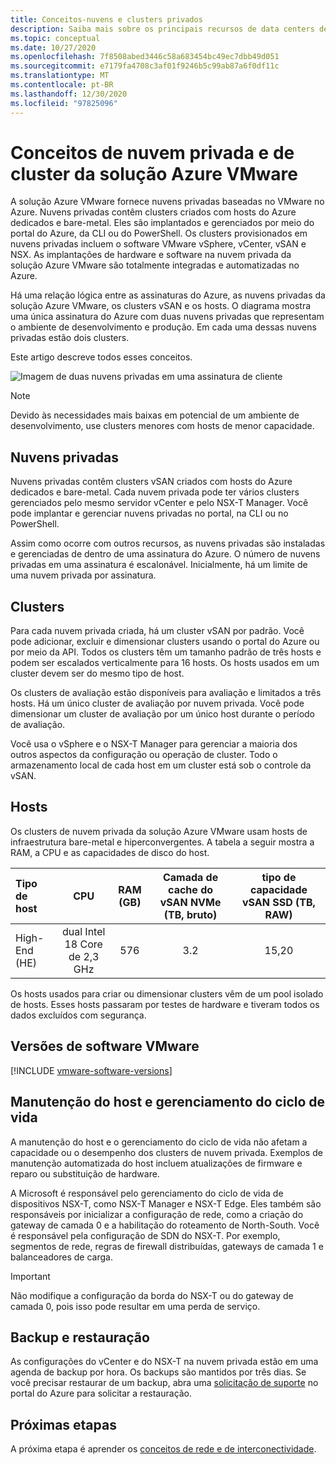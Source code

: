 ```yaml
---
title: Conceitos-nuvens e clusters privados
description: Saiba mais sobre os principais recursos de data centers definidos pelo software da solução Azure VMware e clusters vSphere.
ms.topic: conceptual
ms.date: 10/27/2020
ms.openlocfilehash: 7f8508abed3446c58a683454bc49ec7dbb49d051
ms.sourcegitcommit: e7179fa4708c3af01f9246b5c99ab87a6f0df11c
ms.translationtype: MT
ms.contentlocale: pt-BR
ms.lasthandoff: 12/30/2020
ms.locfileid: "97825096"
---
```

#  <a name="azure-vmware-solution-private-cloud-and-cluster-concepts"></a>Conceitos de nuvem privada e de cluster da solução Azure VMware

A solução Azure VMware fornece nuvens privadas baseadas no VMware no Azure. Nuvens privadas contêm clusters criados com hosts do Azure dedicados e bare-metal. Eles são implantados e gerenciados por meio do portal do Azure, da CLI ou do PowerShell.  Os clusters provisionados em nuvens privadas incluem o software VMware vSphere, vCenter, vSAN e NSX. As implantações de hardware e software na nuvem privada da solução Azure VMware são totalmente integradas e automatizadas no Azure.

Há uma relação lógica entre as assinaturas do Azure, as nuvens privadas da solução Azure VMware, os clusters vSAN e os hosts. O diagrama mostra uma única assinatura do Azure com duas nuvens privadas que representam o ambiente de desenvolvimento e produção.  Em cada uma dessas nuvens privadas estão dois clusters. 

Este artigo descreve todos esses conceitos.

![Imagem de duas nuvens privadas em uma assinatura de cliente](./media/hosts-clusters-private-clouds-final.png)

>[!NOTE]
>Devido às necessidades mais baixas em potencial de um ambiente de desenvolvimento, use clusters menores com hosts de menor capacidade. 

## <a name="private-clouds"></a>Nuvens privadas

Nuvens privadas contêm clusters vSAN criados com hosts do Azure dedicados e bare-metal. Cada nuvem privada pode ter vários clusters gerenciados pelo mesmo servidor vCenter e pelo NSX-T Manager. Você pode implantar e gerenciar nuvens privadas no portal, na CLI ou no PowerShell. 

Assim como ocorre com outros recursos, as nuvens privadas são instaladas e gerenciadas de dentro de uma assinatura do Azure. O número de nuvens privadas em uma assinatura é escalonável. Inicialmente, há um limite de uma nuvem privada por assinatura.

## <a name="clusters"></a>Clusters
Para cada nuvem privada criada, há um cluster vSAN por padrão. Você pode adicionar, excluir e dimensionar clusters usando o portal do Azure ou por meio da API.  Todos os clusters têm um tamanho padrão de três hosts e podem ser escalados verticalmente para 16 hosts.  Os hosts usados em um cluster devem ser do mesmo tipo de host.

Os clusters de avaliação estão disponíveis para avaliação e limitados a três hosts. Há um único cluster de avaliação por nuvem privada. Você pode dimensionar um cluster de avaliação por um único host durante o período de avaliação.

Você usa o vSphere e o NSX-T Manager para gerenciar a maioria dos outros aspectos da configuração ou operação de cluster. Todo o armazenamento local de cada host em um cluster está sob o controle da vSAN.

## <a name="hosts"></a>Hosts

Os clusters de nuvem privada da solução Azure VMware usam hosts de infraestrutura bare-metal e hiperconvergentes. A tabela a seguir mostra a RAM, a CPU e as capacidades de disco do host. 

| Tipo de host              |             CPU             |   RAM (GB)   |  Camada de cache do vSAN NVMe (TB, bruto)  |  tipo de capacidade vSAN SSD (TB, RAW)  |
| :---                   |            :---:            |    :---:     |               :---:              |                :---:               |
| High-End (HE)          |  dual Intel 18 Core de 2,3 GHz  |     576      |                3.2               |                15,20               |

Os hosts usados para criar ou dimensionar clusters vêm de um pool isolado de hosts. Esses hosts passaram por testes de hardware e tiveram todos os dados excluídos com segurança. 

## <a name="vmware-software-versions"></a>Versões de software VMware

[!INCLUDE [vmware-software-versions](includes/vmware-software-versions.md)]


## <a name="host-maintenance-and-lifecycle-management"></a>Manutenção do host e gerenciamento do ciclo de vida

A manutenção do host e o gerenciamento do ciclo de vida não afetam a capacidade ou o desempenho dos clusters de nuvem privada.  Exemplos de manutenção automatizada do host incluem atualizações de firmware e reparo ou substituição de hardware.

A Microsoft é responsável pelo gerenciamento do ciclo de vida de dispositivos NSX-T, como NSX-T Manager e NSX-T Edge. Eles também são responsáveis por inicializar a configuração de rede, como a criação do gateway de camada 0 e a habilitação do roteamento de North-South. Você é responsável pela configuração de SDN do NSX-T. Por exemplo, segmentos de rede, regras de firewall distribuídas, gateways de camada 1 e balanceadores de carga.

> [!IMPORTANT]
> Não modifique a configuração da borda do NSX-T ou do gateway de camada 0, pois isso pode resultar em uma perda de serviço.

## <a name="backup-and-restoration"></a>Backup e restauração

As configurações do vCenter e do NSX-T na nuvem privada estão em uma agenda de backup por hora.  Os backups são mantidos por três dias. Se você precisar restaurar de um backup, abra uma [solicitação de suporte](https://rc.portal.azure.com/#create/Microsoft.Support) no portal do Azure para solicitar a restauração.

## <a name="next-steps"></a>Próximas etapas

A próxima etapa é aprender os [conceitos de rede e de interconectividade](concepts-networking.md).

<!-- LINKS - internal -->

<!-- LINKS - external-->
[VCSA versions]: https://kb.vmware.com/s/article/2143838
[ESXi versions]: https://kb.vmware.com/s/article/2143832
[vSAN versions]: https://kb.vmware.com/s/article/2150753

